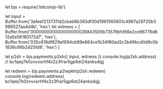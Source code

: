 let bjs = require('bitcoinjs-lib')

let input = Buffer.from('3afeef2137311d2cbab6b393df30d1961565601c4967a29725b3989527aa4d4b', 'hex')
let witness = [
  Buffer.from('000000000000000000026843505b73576bfd56e2ce96776d812a5e56180172d7', 'hex'),
  Buffer.from('035c618df829af694cb99e664ce1b34f80ad2c3b49bcd0d9c0b1836c66b2d25fd8', 'hex')
]

let p2sh = bjs.payments.p2sh({ input, witness })
console.log(p2sh.address)
// bc1qwj7k0zvvxsrhf4x2z3frar5gp6et24anksdqjj

let redeem = bjs.payments.p2wpkh(p2sh.redeem)
console.log(redeem.address)
bc1qwj7k0zvvxsrhf4x2z3frar5gp6et24anksdqjj